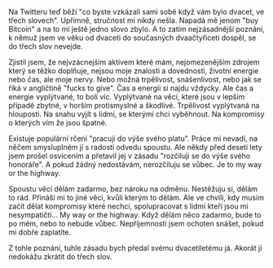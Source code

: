 <!-- dcterms:title = Nervy -->
<!-- dcterms:abstract = Na Twitteru teď běží "co byste vzkázali sami sobě když vám bylo dvacet, ve třech slovech". Upřímně, stručnost mi nikdy nešla. Napadá mě jenom "buy Bitcoin" a na to mi ještě jedno slovo zbylo. A to zatím nejzásadnější poznání, k němuž jsem ve věku od dvaceti do současných dvaačtyřiceti dospěl, se do třech slov nevejde. -->
<!-- dcterms:creator = Michal Altair Valášek -->
<!-- x4w:coverUrl = /cover-pictures/20210714-nervy.jpg -->
<!-- x4w:coverCredits = Konstantinos Papadopoulos via Unsplash.com -->
<!-- x4w:pictureUrl = /perex-pictures/20210714-nervy.jpg -->
<!-- x4w:pictureWidth = 150 -->
<!-- x4w:pictureHeight = 150 -->
<!-- x4w:category = Koně -->
<!-- dcterms:date = 2021-07-14 -->

Na Twitteru teď běží "co byste vzkázali sami sobě když vám bylo dvacet, ve třech slovech". Upřímně, stručnost mi nikdy nešla. Napadá mě jenom "buy Bitcoin" a na to mi ještě jedno slovo zbylo. A to zatím nejzásadnější poznání, k němuž jsem ve věku od dvaceti do současných dvaačtyřiceti dospěl, se do třech slov nevejde.

Zjistil jsem, že nejvzácnejším aktivem které mám, nejomezenějším zdrojem který se těžko doplňuje, nejsou moje znalosti a dovednosti, životní energie nebo čas, ale moje nervy. Nebo možná trpělivost, snášenlivost, nebo jak se říká v angličtině "fucks to give". Čas a energii si najdu vždycky. Ale čas a energie vyplýtvané, to bolí víc. Vyplýtvané na věci, které jsou v lepším případě zbytné, v horším protismyslné a škodlivé. Trpělivost vyplýtvaná na hlouposti. Na snahu vyjít s lidmi, se kterými chci vyběhnout. Na kompromisy o kterých vím že jsou špatné.

Existuje populární rčení "pracuji do výše svého platu". Práce mi nevadí, na něčem smysluplném jí s radostí odvedu spoustu. Ale někdy před deseti lety jsem prošel osvícením a přetavil jej v zásadu "rozčiluji se do výše svého honoráře". A pokud žádný nedostávám, nerozčiluju se vůbec. Je to my way or the highway. 

Spoustu věcí dělám zadarmo, bez nároku na odměnu. Nestěžuju si, dělám to rád. Přináší mi to jiné věci, kvůli kterým to dělám. Ale ve chvíli, kdy musím začít dělat kompromisy které nechci, spolupracovat s lidmi kteří jsou mi nesympatičtí... My way or the highway. Když dělám něco zadarmo, bude to po mém, nebo to nebude vůbec. Nepříjemnosti jsem ochoten snášet, pokud mi dobře zaplatíte.

Z tohle poznání, tuhle zásadu bych předal svému dvacetiletému já. Akorát ji nedokážu zkrátit do třech slov.